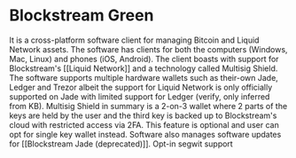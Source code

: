 # Blockstream Green
It is a cross-platform software client for managing Bitcoin and Liquid Network assets. The software has clients for both the computers (Windows, Mac, Linux) and phones (iOS, Android). The client boasts with support for Blockstream's [[Liquid Network]] and a technology called Multisig Shield.
The software supports multiple hardware wallets such as their-own Jade, Ledger and Trezor albeit the support for Liquid Network is only officially supported on Jade with limited support for Ledger (verify, only inferred from KB).
Multisig Shield in summary is a 2-on-3 wallet where 2 parts of the keys are held by the user and the third key is backed up to Blockstream's cloud with restricted access via 2FA. This feature is optional and user can opt for single key wallet instead.
Software also manages software updates for [[Blockstream Jade (deprecated)]].
Opt-in segwit support